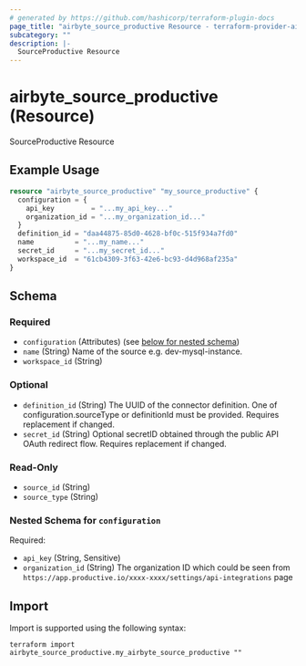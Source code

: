 ```yaml
---
# generated by https://github.com/hashicorp/terraform-plugin-docs
page_title: "airbyte_source_productive Resource - terraform-provider-airbyte"
subcategory: ""
description: |-
  SourceProductive Resource
---
```


# airbyte_source_productive (Resource)

SourceProductive Resource

## Example Usage

```terraform
resource "airbyte_source_productive" "my_source_productive" {
  configuration = {
    api_key         = "...my_api_key..."
    organization_id = "...my_organization_id..."
  }
  definition_id = "daa44875-85d0-4628-bf0c-515f934a7fd0"
  name          = "...my_name..."
  secret_id     = "...my_secret_id..."
  workspace_id  = "61cb4309-3f63-42e6-bc93-d4d968af235a"
}
```

<!-- schema generated by tfplugindocs -->
## Schema

### Required

- `configuration` (Attributes) (see [below for nested schema](#nestedatt--configuration))
- `name` (String) Name of the source e.g. dev-mysql-instance.
- `workspace_id` (String)

### Optional

- `definition_id` (String) The UUID of the connector definition. One of configuration.sourceType or definitionId must be provided. Requires replacement if changed.
- `secret_id` (String) Optional secretID obtained through the public API OAuth redirect flow. Requires replacement if changed.

### Read-Only

- `source_id` (String)
- `source_type` (String)

<a id="nestedatt--configuration"></a>
### Nested Schema for `configuration`

Required:

- `api_key` (String, Sensitive)
- `organization_id` (String) The organization ID which could be seen from `https://app.productive.io/xxxx-xxxx/settings/api-integrations` page

## Import

Import is supported using the following syntax:

```shell
terraform import airbyte_source_productive.my_airbyte_source_productive ""
```
